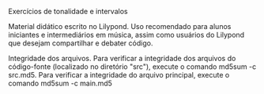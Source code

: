Exercícios de tonalidade e intervalos

Material didático escrito no Lilypond. Uso recomendado para alunos iniciantes e intermediários em música, assim como usuários do Lilypond que desejam compartilhar e debater código.

Integridade dos arquivos.
Para verificar a integridade dos arquivos do código-fonte (localizado no diretório "src"), execute o comando md5sum -c src.md5.
Para verificar a integridade do arquivo principal, execute o comando md5sum -c main.md5
